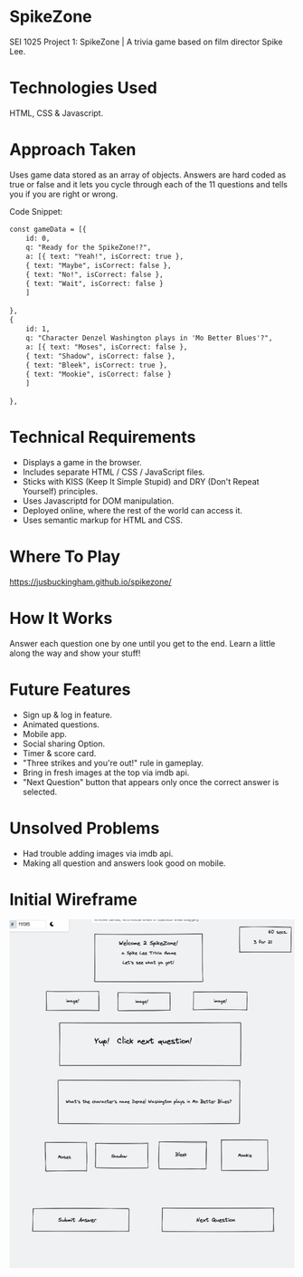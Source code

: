 # SpikeZone
SEI 1025 Project 1: SpikeZone | A trivia game based on film director Spike Lee.

# Technologies Used
HTML, CSS & Javascript.

# Approach Taken
Uses game data stored as an array of objects.  Answers are hard coded as true or false and it lets you cycle through each of the 11 questions and tells you if you are right or wrong.

Code Snippet:
``` 
const gameData = [{
    id: 0,
    q: "Ready for the SpikeZone!?",
    a: [{ text: "Yeah!", isCorrect: true },
    { text: "Maybe", isCorrect: false },
    { text: "No!", isCorrect: false },
    { text: "Wait", isCorrect: false }
    ]

},
{
    id: 1,
    q: "Character Denzel Washington plays in 'Mo Better Blues'?",
    a: [{ text: "Moses", isCorrect: false },
    { text: "Shadow", isCorrect: false },
    { text: "Bleek", isCorrect: true },
    { text: "Mookie", isCorrect: false }
    ]

}, 
```
# Technical Requirements
- Displays a game in the browser.
- Includes separate HTML / CSS / JavaScript files.
- Sticks with KISS (Keep It Simple Stupid) and DRY (Don't Repeat Yourself) principles.
- Uses Javascriptd for DOM manipulation.
- Deployed online, where the rest of the world can access it.
- Uses semantic markup for HTML and CSS.

# Where To Play
https://jusbuckingham.github.io/spikezone/ 

# How It Works
Answer each question one by one until you get to the end.  Learn a little along the way and show your stuff!
   
# Future Features
- Sign up & log in feature.
- Animated questions.
- Mobile app.
- Social sharing Option.
- Timer & score card.
- "Three strikes and you're out!" rule in gameplay.
- Bring in fresh images at the top via imdb api.
- "Next Question" button that appears only once the correct answer is selected.

# Unsolved Problems
- Had trouble adding images via imdb api.
- Making all question and answers look good on mobile.

# Initial Wireframe
![Getting Started](./wireframe-spikezone.png)